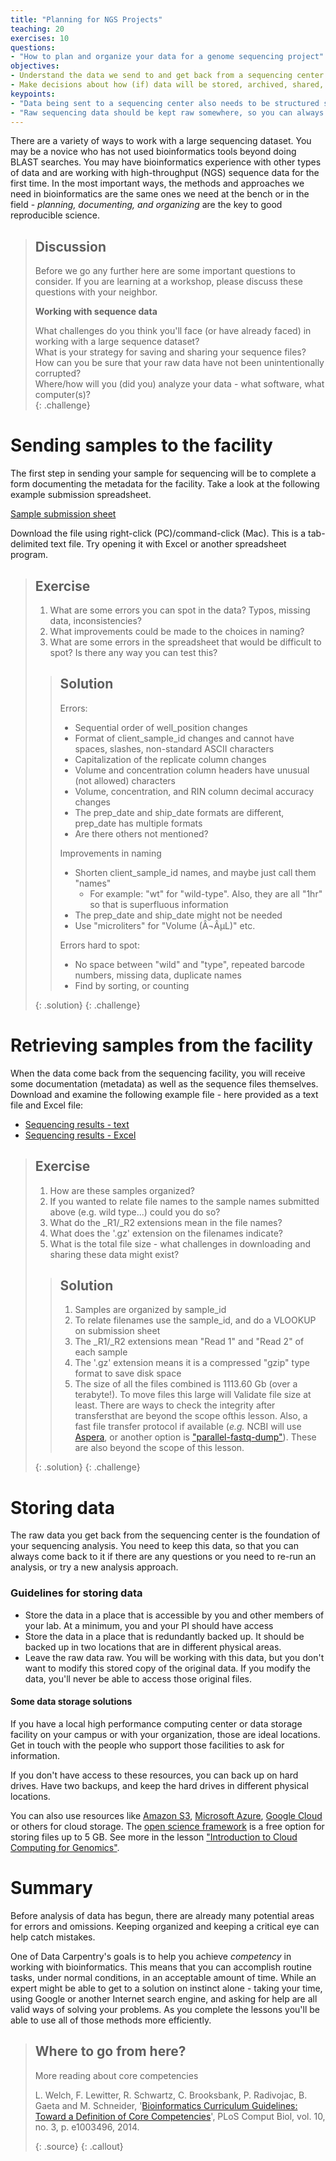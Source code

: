 ```yaml
---
title: "Planning for NGS Projects"
teaching: 20
exercises: 10
questions:
- "How to plan and organize your data for a genome sequencing project"
objectives:
- Understand the data we send to and get back from a sequencing center
- Make decisions about how (if) data will be stored, archived, shared, etc.   
keypoints:
- "Data being sent to a sequencing center also needs to be structured so you can use it."
- "Raw sequencing data should be kept raw somewhere, so you can always go back to the original files."
---
```


There are a variety of ways to work with a large sequencing dataset. You may be a novice who has not used
bioinformatics tools beyond doing BLAST searches. You may have bioinformatics experience with other types of data
and are working with high-throughput (NGS) sequence data for the first time. In the most important ways, the
methods and approaches we need in bioinformatics are the same ones we need at the bench or in the field -
*planning, documenting, and organizing* are the key to good reproducible science.  

> ## Discussion
>
> Before we go any further here are some important questions to consider. If you are learning at a workshop,
> please discuss these questions with your neighbor.
>
>
> **Working with sequence data**
>
> What challenges do you think you'll face (or have already faced) in working with a large sequence dataset?  
> What is your strategy for saving and sharing your sequence files?  
> How can you be sure that your raw data have not been unintentionally corrupted?  
> Where/how will you (did you) analyze your data - what software, what computer(s)?  
{: .challenge}


# Sending samples to the facility

The first step in sending your sample for sequencing will be to complete a form documenting the metadata for the
facility. Take a look at the following example submission spreadsheet.

[Sample submission sheet](../files/sample_submission.txt)

Download the file using right-click (PC)/command-click (Mac). This is a tab-delimited text file. Try opening it
with Excel or another spreadsheet program.

> ## Exercise
>
> 1. What are some errors you can spot in the data? Typos, missing data, inconsistencies?
> 2. What improvements could be made to the choices in naming?
> 3. What are some errors in the spreadsheet that would be difficult to spot? Is there any way you can test this?
>
> > ## Solution
> > Errors:
> > - Sequential order of well_position changes
> > - Format of client_sample_id changes and cannot have spaces, slashes, non-standard ASCII characters
> > - Capitalization of the replicate column changes
> > - Volume and concentration column headers have unusual (not allowed) characters
> > - Volume, concentration, and RIN column decimal accuracy changes
> > - The prep_date and ship_date formats are different, prep_date has multiple formats 
> > - Are there others not mentioned?
> >
> > Improvements in naming
> > - Shorten client_sample_id names, and maybe just call them "names"
> >   - For example: "wt" for "wild-type". Also, they are all "1hr" so that is superfluous information
> > - The prep_date and ship_date might not be needed
> > - Use "microliters" for "Volume (Â¬ÂµL)" etc. 
> >
> > Errors hard to spot:
> > - No space between "wild" and "type", repeated barcode numbers, missing data, duplicate names
> > - Find by sorting, or counting
> >
> {: .solution}
{: .challenge}

# Retrieving samples from the facility

When the data come back from the sequencing facility, you will receive some documentation (metadata) as well as
the sequence files themselves. Download and examine the following example file - here provided as a text file and
Excel file:

- [Sequencing results - text](../files/sequencing_results_metadata.txt)
- [Sequencing results - Excel](../files/sequencing_results_metadata.xls)

> ## Exercise
>
> 1. How are these samples organized?
> 2. If you wanted to relate file names to the sample names submitted above (e.g. wild type...) could you do so?
> 3. What do the \_R1/\_R2 extensions mean in the file names?
> 4. What does the '.gz' extension on the filenames indicate?
> 5. What is the total file size - what challenges in downloading and sharing these data might exist?  
>
> > ## Solution
> >
> > 1. Samples are organized by sample_id
> > 2. To relate filenames use the sample_id, and do a VLOOKUP on submission sheet
> > 3. The \_R1/\_R2 extensions mean "Read 1" and "Read 2" of each sample
> > 4. The '.gz' extension means it is a compressed "gzip" type format to save disk space
> > 5. The size of all the files combined is 1113.60 Gb (over a terabyte!). To move files this large will
> >   Validate file size at least. There are ways to check the integrity after transfersthat are beyond the scope ofthis lesson. Also, a fast file transfer protocol if available (*e.g.* NCBI will use [Aspera](https://downloads.asperasoft.com/en/downloads/2), or another option is ["parallel-fastq-dump"](https://github.com/rvalieris/parallel-fastq-dump)). These are also beyond the scope of this lesson.
> >
> {: .solution}
{: .challenge}

# Storing data

The raw data you get back from the sequencing center is the foundation of your sequencing analysis. You need to keep this data, so that you can always come back to it if there are any questions or you need to re-run an analysis, or try a new analysis approach.

### Guidelines for storing data

- Store the data in a place that is accessible by you and other members of your lab. At a minimum, you and your PI should have access
- Store the data in a place that is redundantly backed up. It should be backed up in two locations that are in different physical areas.
- Leave the raw data raw. You will be working with this data, but you don't want to modify this stored copy of the original data. If you modify the data, you'll never be able to access those original files.

#### Some data storage solutions

If you have a local high performance computing center or data storage facility on your campus or with your organization, those are ideal locations. Get in touch with the people who support those facilities to ask for information.

If you don't have access to these resources, you can back up on hard drives. Have two backups, and keep the hard drives in different physical locations.

You can also use resources like [Amazon S3](https://aws.amazon.com/s3/),  [Microsoft Azure](https://azure.microsoft.com/en-us/pricing/details/storage/blobs/),  [Google Cloud](https://cloud.google.com/storage/) or others for cloud storage. The [open science framework](https://osf.io) is a free option for storing files up to 5 GB. See more in the lesson ["Introduction to Cloud Computing for Genomics"](http://www.datacarpentry.org/cloud-genomics/05-which-cloud/).

# Summary

Before analysis of data has begun, there are already many potential areas for errors and omissions. Keeping
organized and keeping a critical eye can help catch mistakes.

One of Data Carpentry's goals is to help you achieve *competency* in working with bioinformatics. This means that
you can accomplish routine tasks, under normal conditions, in an acceptable amount of time. While an expert might
be able to get to a solution on instinct alone - taking your time, using Google or another Internet search engine,
and asking for help are all valid ways of solving your problems. As you complete the lessons you'll be able to use all of those methods more efficiently.  

> ## Where to go from here?
>
> More reading about core competencies 
>
>L. Welch, F. Lewitter, R. Schwartz, C. Brooksbank, P. Radivojac, B. Gaeta and M. Schneider, '[Bioinformatics Curriculum Guidelines: Toward a Definition of Core Competencies](http://www.ncbi.nlm.nih.gov/pmc/articles/PMC3945096/)', PLoS Comput Biol, vol. 10, no. 3, p. e1003496, 2014.
>
> {: .source}
{: .callout}
